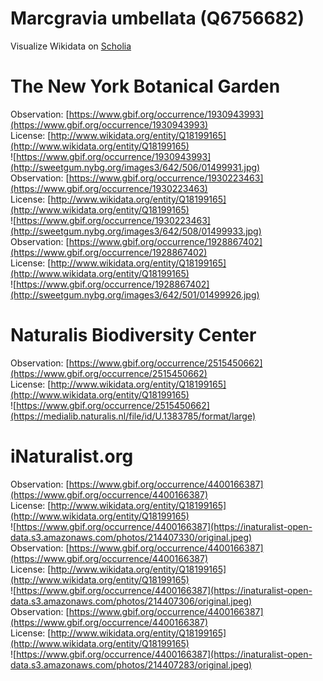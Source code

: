
Marcgravia umbellata (Q6756682)
===============================
  
Visualize Wikidata on [Scholia](https://scholia.toolforge.org/taxon/Q6756682)
# The New York Botanical Garden
  
Observation: [https://www.gbif.org/occurrence/1930943993](https://www.gbif.org/occurrence/1930943993)  
License: [http://www.wikidata.org/entity/Q18199165](http://www.wikidata.org/entity/Q18199165)  
![https://www.gbif.org/occurrence/1930943993](http://sweetgum.nybg.org/images3/642/506/01499931.jpg)  
Observation: [https://www.gbif.org/occurrence/1930223463](https://www.gbif.org/occurrence/1930223463)  
License: [http://www.wikidata.org/entity/Q18199165](http://www.wikidata.org/entity/Q18199165)  
![https://www.gbif.org/occurrence/1930223463](http://sweetgum.nybg.org/images3/642/508/01499933.jpg)  
Observation: [https://www.gbif.org/occurrence/1928867402](https://www.gbif.org/occurrence/1928867402)  
License: [http://www.wikidata.org/entity/Q18199165](http://www.wikidata.org/entity/Q18199165)  
![https://www.gbif.org/occurrence/1928867402](http://sweetgum.nybg.org/images3/642/501/01499926.jpg)
# Naturalis Biodiversity Center
  
Observation: [https://www.gbif.org/occurrence/2515450662](https://www.gbif.org/occurrence/2515450662)  
License: [http://www.wikidata.org/entity/Q18199165](http://www.wikidata.org/entity/Q18199165)  
![https://www.gbif.org/occurrence/2515450662](https://medialib.naturalis.nl/file/id/U.1383785/format/large)
# iNaturalist.org
  
Observation: [https://www.gbif.org/occurrence/4400166387](https://www.gbif.org/occurrence/4400166387)  
License: [http://www.wikidata.org/entity/Q18199165](http://www.wikidata.org/entity/Q18199165)  
![https://www.gbif.org/occurrence/4400166387](https://inaturalist-open-data.s3.amazonaws.com/photos/214407330/original.jpeg)  
Observation: [https://www.gbif.org/occurrence/4400166387](https://www.gbif.org/occurrence/4400166387)  
License: [http://www.wikidata.org/entity/Q18199165](http://www.wikidata.org/entity/Q18199165)  
![https://www.gbif.org/occurrence/4400166387](https://inaturalist-open-data.s3.amazonaws.com/photos/214407306/original.jpeg)  
Observation: [https://www.gbif.org/occurrence/4400166387](https://www.gbif.org/occurrence/4400166387)  
License: [http://www.wikidata.org/entity/Q18199165](http://www.wikidata.org/entity/Q18199165)  
![https://www.gbif.org/occurrence/4400166387](https://inaturalist-open-data.s3.amazonaws.com/photos/214407283/original.jpeg)